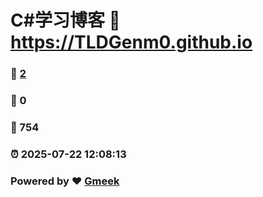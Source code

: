 # C#学习博客 :link: https://TLDGenm0.github.io 
### :page_facing_up: [2](https://TLDGenm0.github.io/tag.html) 
### :speech_balloon: 0 
### :hibiscus: 754 
### :alarm_clock: 2025-07-22 12:08:13 
### Powered by :heart: [Gmeek](https://github.com/Meekdai/Gmeek)
